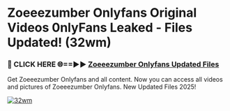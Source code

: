# Zoeeezumber Onlyfans Original Videos 0nlyFans Leaked - Files Updated! (32wm)

<h3>🔴 CLICK HERE 🌐==►► <a href="https://tinyurl.com/ehrbuxhb" rel="nofollow">Zoeeezumber Onlyfans Updated Files</a></h3>

Get Zoeeezumber Onlyfans and all content. Now you can access all videos and pictures of Zoeeezumber Onlyfans. New Updated Files 2025!

[![32wm](https://i.imgur.com/lVYEuWS.gif)](https://tinyurl.com/ehrbuxhb)
